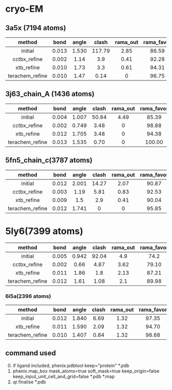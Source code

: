 # cryo-EM
## 3a5x (7194 atoms)
method         | bond   | angle |clash   |rama_out| rama_favor|rotamer | EMRinger |CC_mask
:--:           | :--:   | :--:  |   :--: |   :--: |   :--:    |:--:    |:--:      |:--:
initial        | 0.013  | 1.530 | 117.79 |   2.85 |   86.59   | 8.72   |   0.80   |0.292
cctbx_refine   | 0.002  | 1.14  |  3.9   |   0.41 |   92.28   |  2.56  |  -0.0.08 |0.3091
xtb_refine     | 0.010  | 1.73  |  3.3   |   0.61 |   94.31   |  3.33  |   0.40   |0.3311
terachem_refine| 0.010  | 1.47  |  0.14  |   0    |   96.75   |  5.13  | 0.89     |0.3001
## 3j63_chain_A (1436 atoms)
method         | bond   | angle | clash |rama_out| rama_favor|rotamer | EMRinger |CC_mask
:--:           | :--:   | :--:  | :--:  |  :--:  |   :--:    |:--:    |:--:      |:--:
initial        | 0.004  | 1.007 | 50.84 |  4.49  |   85.39   | 5.48   | 2.36     |0.6747
cctbx_refine   | 0.002  | 0.749 | 3.48  |  0     |   98.88   | 4.11   | 1.17     |0.6553
xtb_refine     | 0.012  | 1.705 | 3.48  |  0     |   94.38   | 4.11   | 1.83     |0.6546
terachem_refine| 0.013  | 1.535 |0.70   |  0     |   100.00  | 1.37   | 1.17     |0.6386
## 5fn5_chain_c(3787 atoms)
method         | bond   | angle |clash  |rama_out| rama_favor|rotamer | EMRinger |CC_mask
:--:           | :--:   | :--:  |  :--: | :--:   |   :--:    |:--:    |:--:      |:--:
initial        | 0.012  | 2.001 | 14.27 | 2.07   |   90.87   | 18.13  |   0.79 |0.6430
cctbx_refine   | 0.003  | 1.19  | 5.81  | 0.83   |   92.53   | 8.29   |   -0.10|0.6645
xtb_refine     | 0.009  | 1.5   | 2.9   | 0.41   |   90.04   |  8.29  |   0.79 |0.65
terachem_refine| 0.012  | 1.741 | 0     |  0     |   95.85   | 7.77   |   0.79 |0.6648
# 5ly6(7399 atoms)
method         | bond   | angle | clash |rama_out| rama_favor|rotamer | EMRinger  |CC_mask
:--:           | :--:   | :--:  |  :--: |  :--:  |   :--:    |:--:    |:--:     |:--:
initial        | 0.005  | 0.942 | 92.04 |   4.9  |   74.2    | 36.08  |  0.49 |0.6239
cctbx_refine   | 0.002  | 0.66  |  4.87 |   3.62 |   79.10   |  3.39  |  1.05 |0.6441
xtb_refine     | 0.011  | 1.86  |  1.8  |   2.13 |   87.21   |  7.75  |  0.93 |0.6623
terachem_refine| 0.012  | 1.61  |  1.08 |   2.1  |   89.98   |  11.14 |  0.93 |0.6394
### 6i5a(2396 atoms)
method         | bond   | angle |clash |rama_out | rama_favor|rotamer | EMRinger|CC_mask
:--:           | :--:   | :--:  | :--: |   :--:  |   :--:    |:--:    |:--:      |:--:
initial        | 0.012  | 1.840 | 6.69 |   1.32  |  97.35    |  0.74  |    3.94  |0.8156 
xtb_refine     | 0.011  | 1.590 | 2.09 |   1.32  |  94.70    |  0.74  |    3.57  |0.8066
terachem_refine| 0.010  | 1.407 | 0.84 |   1.32  |  98.68    |  0.00  |    3.99  |0.8106
## command used
0. if ligand included, phenix.pdbtool keep="protein" *.pdb
1. phenix.map_box mask_atoms=true soft_mask=true keep_origin=false keep_input_unit_cell_and_grid=false *.pdb *.map
2. qr.finalise *.pdb
